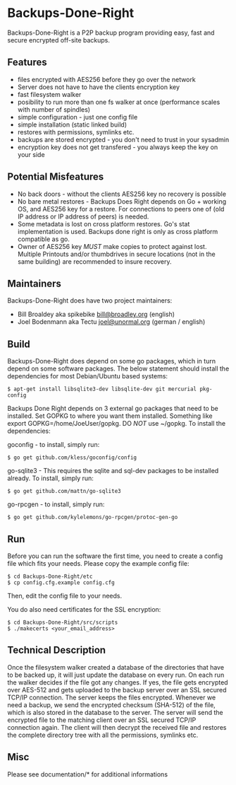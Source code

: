 # Backups-Done-Right

Backups-Done-Right is a P2P backup program providing easy, fast and secure encrypted off-site backups.


## Features

* files encrypted with AES256 before they go over the network
* Server does not have to have the clients encryption key
* fast filesystem walker
* posibility to run more than one fs walker at once (performance scales with number of spindles)
* simple configuration - just one config file
* simple installation (static linked build)
* restores with permissions, symlinks etc.
* backups are stored encrypted - you don't need to trust in your sysadmin
* encryption key does not get transfered - you always keep the key on your side


## Potential Misfeatures
* No back doors - without the clients AES256 key no recovery is possible
* No bare metal restores - Backups Does Right depends on Go + working OS, 
		and AES256 key for a restore.  For connections to peers 
		one of (old IP address or IP address of peers) is needed.
* Some metadata is lost on cross platform restores.  Go's stat implementation
		is used.  Backups done right is only as cross platform compatible
 		as go.
* Owner of AES256 key *MUST* make copies to protect against lost.  Multiple
		Printouts and/or thumbdrives in secure locations (not in the same 
		building) are recommended to insure recovery.
                        

## Maintainers

Backups-Done-Right does have two project maintainers:

* Bill Broaldey   aka spikebike	<bill@broadley.org>	(english)
* Joel Bodenmann  aka Tectu	<joel@unormal.org>	(german / english)


## Build

Backups-Done-Right does depend on some go packages, which in turn depend on some software packages.  The below statement should install the dependencies for most Debian/Ubuntu based systems:


	$ apt-get install libsqlite3-dev libsqlite-dev git mercurial pkg-config

Backups Done Right depends on 3 external go packages that need to be installed.  Set GOPKG to where you want them installed.  Something like export GOPKG=/home/JoeUser/gopkg.  DO *NOT* use ~/gopkg.  To install the dependencies:

goconfig - to install, simply run:

	$ go get github.com/kless/goconfig/config


go-sqlite3 - This requires the sqlite and sql-dev packages to be installed already.  To install, simply run:

	$ go get github.com/mattn/go-sqlite3


go-rpcgen - to install, simply run:

	$ go get github.com/kylelemons/go-rpcgen/protoc-gen-go


## Run

Before you can run the software the first time, you need to create a config file which fits your needs. Please copy the example config file:

	$ cd Backups-Done-Right/etc
	$ cp config.cfg.example config.cfg

Then, edit the config file to your needs.

You do also need certificates for the SSL encryption:

	$ cd Backups-Done-Right/src/scripts
	$ ./makecerts <your_email_address>


## Technical Description

Once the filesystem walker created a database of the directories that have to be backed up, it will just update the database on every run. On each run the walker decides if the file got any changes. If yes, the file gets encrypted over AES-512 and gets uploaded to the backup server over an SSL secured TCP/IP connection. The server keeps the files encrypted.
Whenever we need a backup, we send the encrypted checksum (SHA-512) of the file, which is also stored in the database to the server. The server will send the encrypted file to the matching client over an SSL secured TCP/IP connection again. The client will then decrypt the received file and restores the complete directory tree with all the permissions, symlinks etc.


## Misc

Please see documentation/* for additional informations

